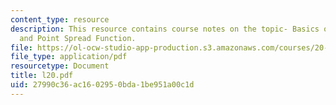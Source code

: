 ```yaml
---
content_type: resource
description: This resource contains course notes on the topic- Basics of Light Microscopy
  and Point Spread Function.
file: https://ol-ocw-studio-app-production.s3.amazonaws.com/courses/20-482j-foundations-of-algorithms-and-computational-techniques-in-systems-biology-spring-2006/27990c36ac1602950bda1be951a00c1d_l20.pdf
file_type: application/pdf
resourcetype: Document
title: l20.pdf
uid: 27990c36-ac16-0295-0bda-1be951a00c1d
---
```

